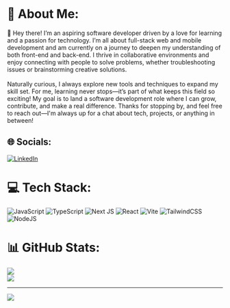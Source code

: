# 🌱 About Me:
👋 Hey there! I’m an aspiring software developer driven by a love for learning and a passion for technology. I’m all about full-stack web and mobile development and am currently on a journey to deepen my understanding of both front-end and back-end. I thrive in collaborative environments and enjoy connecting with people to solve problems, whether troubleshooting issues or brainstorming creative solutions.<br><br>Naturally curious, I always explore new tools and techniques to expand my skill set. For me, learning never stops—it’s part of what keeps this field so exciting! My goal is to land a software development role where I can grow, contribute, and make a real difference. Thanks for stopping by, and feel free to reach out—I'm always up for a chat about tech, projects, or anything in between!


## 🌐 Socials:
[![LinkedIn](https://img.shields.io/badge/LinkedIn-%230077B5.svg?logo=linkedin&logoColor=white)](https://linkedin.com/in/wallysonadsilva) 

# 💻 Tech Stack:
![JavaScript](https://img.shields.io/badge/javascript-%23323330.svg?style=for-the-badge&logo=javascript&logoColor=%23F7DF1E) ![TypeScript](https://img.shields.io/badge/typescript-%23007ACC.svg?style=for-the-badge&logo=typescript&logoColor=white) ![Next JS](https://img.shields.io/badge/Next-black?style=for-the-badge&logo=next.js&logoColor=white) ![React](https://img.shields.io/badge/react-%2320232a.svg?style=for-the-badge&logo=react&logoColor=%2361DAFB) ![Vite](https://img.shields.io/badge/vite-%23646CFF.svg?style=for-the-badge&logo=vite&logoColor=white) ![TailwindCSS](https://img.shields.io/badge/tailwindcss-%2338B2AC.svg?style=for-the-badge&logo=tailwind-css&logoColor=white) ![NodeJS](https://img.shields.io/badge/node.js-6DA55F?style=for-the-badge&logo=node.js&logoColor=white)
# 📊 GitHub Stats:
![](https://github-readme-stats.vercel.app/api?username=wallysonadsilva&theme=aura&hide_border=false&include_all_commits=true&count_private=true)<br/>
![](https://github-readme-streak-stats.herokuapp.com/?user=wallysonadsilva&theme=aura&hide_border=false)<br/>

---
[![](https://visitcount.itsvg.in/api?id=wallysonadsilva&icon=8&color=6)](https://visitcount.itsvg.in)

<!-- Proudly created with GPRM ( https://gprm.itsvg.in ) -->
